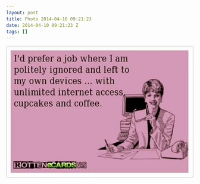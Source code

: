 ```yaml
---
layout: post
title: Photo 2014-04-10 09:21:23
date: 2014-04-10 09:21:23 Z
tags: []
---
```

![](/media/2014/04/82277629479.jpg)
